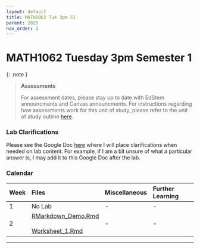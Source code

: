 ```yaml
---
layout: default
title: MATH1062 Tue 3pm S1
parent: 2025
nav_order: 3
---
```


# MATH1062 Tuesday 3pm Semester 1

{: .note }
>**Assessments**
>
> For assessment dates, please stay up to date with EdStem announcments and Canvas announcments. For instructions regarding how assessments work for this unit of study, please refer to the unit of study outline [here](https://www.sydney.edu.au/units/MATH1062/2025-S1C-ND-CC).

### Lab Clarifications

Please see the Google Doc [here](https://docs.google.com/document/d/1DIRwpYW_Vb5_NOzz3a6VVBduekBLo4gaNGXOyaKoBO8/edit?usp=sharing) where I will place clarifications when needed on lab content. For example, if I am a bit unsure of what a particular answer is, I may add it to this Google Doc after the lab.

### Calendar

Week | Files | Miscellaneous | Further Learning |
:---|:---|:---|:---|
1 | No Lab | - | - |
2 | [RMarkdown_Demo.Rmd](https://drive.google.com/file/d/16IJWwl4c_FattZYQ1qCEop14XD3P8mzR/view?usp=drive_link)<br><br>[Worksheet_1.Rmd](https://drive.google.com/file/d/1GJuK6Vc9PW8B2B0TVbMH23JszGsOcZ0F/view?usp=drive_link) | - | - |

----
